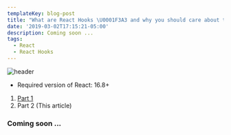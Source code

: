 ```yaml
---
templateKey: blog-post
title: "What are React Hooks \U0001F3A3 and why you should care about them (Part 2)"
date: '2019-03-02T17:15:21-05:00'
description: Coming soon ...
tags:
  - React
  - React Hooks
---
```

![header](https://drive.google.com/uc?export=view&id=1l-FHunuytQsURlqEmDz7AO6OdHA-VTJL)
* Required version of React: 16.8+

1. [Part 1](https://blog.sardor.io/blog/2019-03-02-what-are-react-hooks-%F0%9F%8E%A3-and-why-you-should-care-about-them-part-1/) 
2. Part 2 (This article)

### Coming soon ...
